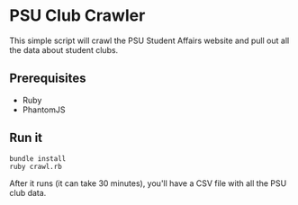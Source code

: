 # PSU Club Crawler

This simple script will crawl the PSU Student Affairs website and 
pull out all the data about student clubs.

## Prerequisites

- Ruby
- PhantomJS

## Run it

```
bundle install
ruby crawl.rb
```

After it runs (it can take 30 minutes), you'll have a CSV file with all
the PSU club data.
